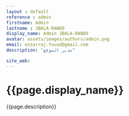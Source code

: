 ```yaml
---
layout : default
reference : admin
firstname: Admin
lastname : JBALA-RANDO
display_name: Admin JBALA-RANDO
avatar: assets/images/authors/admin.png
email: essarraj.fouad@gmail.com
description: "مدير الموقع"

site_web: 
---
```


#  {{page.display_name}}
<div>
{{page.description}}
</div>
